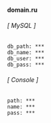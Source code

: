 #### domain.ru

###### [ MySQL ]

```
db_path: ***
db_name: ***
db_user: ***
db_pass: ***
```

###### [ Console ]

```
path: ***
name: ***
pass: ***
```

